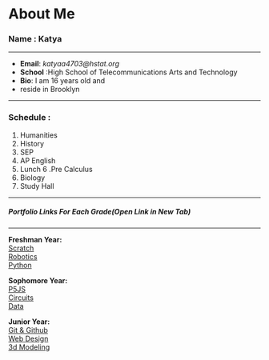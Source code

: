 # About Me
### Name : Katya
---
  * **Email**: _katyaa4703@hstat.org_
  * **School** :High School of Telecommunications Arts and Technology
  * **Bio**: I am 16 years old and  
  * reside in Brooklyn 
---
### Schedule :
1. Humanities  
2. History
3. SEP
4. AP English
5. Lunch
6 .Pre Calculus
7. Biology
8. Study Hall  
---
##### Portfolio Links For Each Grade(Open Link in New Tab)
---
  **Freshman Year:**  
[Scratch](https://sites.google.com/a/hstat.org/katyaa4703sep09/scratch)  
[Robotics](https://sites.google.com/a/hstat.org/katyaa4703sep09/robotics)  
[Python](https://sites.google.com/a/hstat.org/katyaa4703sep09/python)  

  **Sophomore Year:**  
  [P5JS](https://sites.google.com/a/hstat.org/katyaa4703--sep10/p5js)  
 [Circuits](https://sites.google.com/a/hstat.org/katyaa4703--sep10/circuits)  
 [Data](https://sites.google.com/a/hstat.org/katyaa4703--sep10/data)  

  **Junior Year:**  
  [Git & Github](https://sites.google.com/a/hstat.org/katyaa4703sep11/github)  
  [Web Design](https://sites.google.com/a/hstat.org/katyaa4703sep11/web-design)  
  [3d Modeling](https://sites.google.com/a/hstat.org/katyaa4703sep11/3d-modeling)  
  
  
  
  
 
 
       



